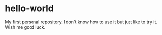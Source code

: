# hello-world
My first personal repository. I don't know how to use it but just like to try it. 
Wish me good luck.
